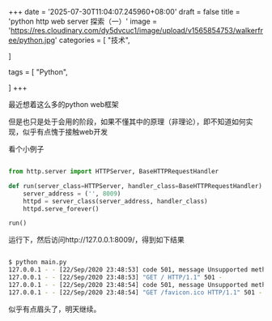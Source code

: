 +++
date = '2025-07-30T11:04:07.245960+08:00'
draft = false
title = 'python http web server 探索（一）'
image = 'https://res.cloudinary.com/dy5dvcuc1/image/upload/v1565854753/walkerfree/python.jpg'
categories = [
    "技术",

]

tags = [
    "Python",

]
+++

最近想着这么多的python web框架

但是也只是处于会用的阶段，如果不懂其中的原理（非理论），即不知道如何实现，似乎有点愧于接触web开发

看个小例子

```python

from http.server import HTTPServer, BaseHTTPRequestHandler

def run(server_class=HTTPServer, handler_class=BaseHTTPRequestHandler):
    server_address = ('', 8009)
    httpd = server_class(server_address, handler_class)
    httpd.serve_forever()

run()
```

运行下，然后访问http://127.0.0.1:8009/，得到如下结果

```bash

$ python main.py
127.0.0.1 - - [22/Sep/2020 23:48:53] code 501, message Unsupported method ('GET')
127.0.0.1 - - [22/Sep/2020 23:48:53] "GET / HTTP/1.1" 501 -
127.0.0.1 - - [22/Sep/2020 23:48:54] code 501, message Unsupported method ('GET')
127.0.0.1 - - [22/Sep/2020 23:48:54] "GET /favicon.ico HTTP/1.1" 501 -
```

似乎有点眉头了，明天继续。